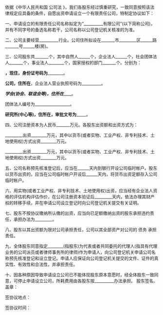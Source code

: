 
 


依据《中华人民共和国
公司法
》，我们各股东经过慎重研究，一致同意按照该法律规定应具备的条件，自愿出资申请设立一个有限责任公司，特制定协议如下：


一、申请设立的有限责任公司名称拟定为“__________有限公司”(以下简称公司)，并有不同字号的备选名称若干，公司名称以公司登记机关核准的为准。


二、公司主要经营__________行业。公司住所拟设在_______市_________区______路_______号______楼(房)。


三、公司股东共_______个，其中自然人______个，企业法人______个，社会团体法人_______个，事业法人________个，国家授权的部门_______个。分别为：


____________，现住________，身份证号码为____________。


________公司，住所在________，企业法人营业执照号码为__________。


_________学会(协会、联谊会等)，住所在_____________。


团体法人编号为__________________。


______________研究所(中心等)，住所在__________，审批文号为_________。


四、公司注册资本为人民币_______万元。各股东出资额和出资方式为：


_________出资________万元，其中以货币(或者实物、工业产权、非专利技术、土地使用权)方式出资________万元。


_________出资________万元，其中以货币(或者实物、工业产权、非专利技术、土地使用权)方式出资________万元。


五、公司名称预先核准登记后，应当在______天内到银行开设公司临时帐户。股东以货币出资的，应当在公司临时帐户开设后______天内，将货币出资足额存入公司临时帐户。


六、用实物(或者工业产权、非专利技术、土地使用权)出资，应当经有企业法人资格的评估机构评估作价，在公司注册资本验证后_________天内，依法办理其财产权的转移手续，并在申请公司设立登记时向公司登记机关提交有关证明。


七、股东不按协议缴纳所认缴的出资，应当向已足额缴纳出资的股东承担违约责任，承担办法为_________。


八、股东以其出资额为限对公司承担责任，公司以其全部资产对公司的
债务
承担责任。


九、全体股东同意指定________(指股东)为代表或者共同委托的代理人(指具有代理业务的公司派员或者律师事务所的律师)作为申请人，向公司登记机关申请公司名称预先核准登记和设立登记。申请人应保证向公司登记机关提交的文件、证件的真实性、有效性和合法性，并承担责任。


十、因各种原因导致申请设立公司已不能体现股东原本意愿时，经全体股东一致同意，可停止申请设立公司，所耗费用由各股东按__________办法承担。 股东签名、盖章：


签协议地点：


签协议时间：
 


 

 
 
 
 
 
  


  
 

  


  


  
 
 
 
 

